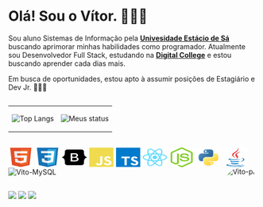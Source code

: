 # Olá! Sou o Vítor. 👋🏼😉 

Sou aluno Sistemas de Informação pela [__Univesidade Estácio de Sá__](https://estacio.br)  buscando aprimorar minhas habilidades como programador. Atualmente sou Desenvolvedor Full Stack, estudando na [__Digital College__](https://digitalcollege.com.br/) e estou buscando aprender cada dias mais.

Em busca de oportunidades, estou apto à assumir posições de Estagiário e Dev Jr. 👨🏻‍💻

##

<table border="0" style="border:0;">
<tr>
<td>

![Top Langs](https://github-readme-stats.vercel.app/api/top-langs/?username=VitoDDev&layout=donut&title_color=adbac7&text_color=adbac7&theme=transparent&hide_border=true)
</td>
<td>

![Meus status](https://github-readme-stats.vercel.app/api?username=VitoDDev&title_color=adbac7&text_color=adbac7&theme=transparent&hide_border=true)
</td>
</tr>
</table>

<!-- </li>
<li style="flex: 1 !important;list-style:none !important;"> -->


<!-- </li>
</ul> -->

<div style="display: inline_block"><br>
  <img align="center" alt="Vito-HTML" height="40" width="50" src="https://raw.githubusercontent.com/devicons/devicon/master/icons/html5/html5-original.svg">
  
  <img align="center" alt="Vito-CSS" height="40" width="50" src="https://raw.githubusercontent.com/devicons/devicon/master/icons/css3/css3-original.svg">
  
  <img align="center" alt="Vito-Bootstrap" height="40" width="50" src="https://raw.githubusercontent.com/devicons/devicon/master/icons/bootstrap/bootstrap-plain.svg">
  
  <img align="center" alt="Vito-Js" height="40" width="50" src="https://raw.githubusercontent.com/devicons/devicon/master/icons/javascript/javascript-plain.svg">
  
  <img align="center" alt="Vito-Ts" height="40" width="50" src="https://raw.githubusercontent.com/devicons/devicon/master/icons/typescript/typescript-plain.svg">
  
  <img align="center" alt="Vito-React" height="40" width="50" src="https://raw.githubusercontent.com/devicons/devicon/master/icons/react/react-original.svg">
  
  <img align="center" alt="Vito-Node" height="40" width="50" src="https://raw.githubusercontent.com/devicons/devicon/master/icons/nodejs/nodejs-original.svg">
  
  <img align="center" alt="Vito-Python" height="40" width="50" src="https://raw.githubusercontent.com/devicons/devicon/master/icons/python/python-original.svg">
 
  <img align="center" alt="Vito-JAVA" height="40" width="50" src="https://raw.githubusercontent.com/devicons/devicon/master/icons/java/java-original.svg">
 
  <img align="center" alt="Vito-MySQL" height="40" width="50" src="https://camo.githubusercontent.com/eeb109bd1e4b0234d977a9fb6afc4f58ece07808c1d36da996d4dec914db3eaa/68747470733a2f2f63646e2e63646e6c6f676f2e636f6d2f6c6f676f732f6d2f31302f6d7973716c2e737667">
  
  <img align="right" alt="Vito-pic" height="150" style="border-radius: 50px" src="https://cdn.discordapp.com/attachments/463841816807079958/1108096813577281648/Avatar_GitHUB.png">
</div>

##

 <a href="https://instagram.com/ovitorcruz" target="_blank"><img src="https://img.shields.io/badge/-Instagram-%23E4405F?style=for-the-badge&logo=instagram&logoColor=white" target="_blank"></a>
 <a href="https://www.linkedin.com/in/vitor-cruz-40840122b" target="_blank"><img src="https://img.shields.io/badge/-LinkedIn-%230077B5?style=for-the-badge&logo=linkedin&logoColor=white" target="_blank"></a> 
 <a href = "mailto:viitorhugoo76@gmail.com"><img src="https://img.shields.io/badge/-Gmail-%23333?style=for-the-badge&logo=gmail&logoColor=white" target="_blank"></a>
 
